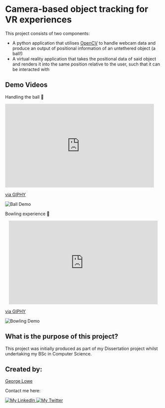 # Camera-based object tracking for VR experiences

This project consists of two components:

- A python application that utilises [OpenCV](https://opencv.org/) to handle webcam data and produce an output of positional information of an untethered object (a ball!)
- A virtual reality application that takes the positional data of said object and renders it into the same position relative to the user, such that it can be interacted with

## Demo Videos

Handling the ball 🎾

  <iframe align ="center" src="https://giphy.com/embed/w53V104XFiCCjfoaR7" width="480" height="270" frameBorder="0" class="giphy-embed" allowFullScreen></iframe><p><a href="https://giphy.com/gifs/w53V104XFiCCjfoaR7">via GIPHY</a></p>

![Ball Demo](https://media.giphy.com/media/w53V104XFiCCjfoaR7/giphy-downsized-large.gif)

Bowling experience 🎳

<p align = "center">
  <iframe src="https://giphy.com/embed/WoanwYbF20QDUPGmPu" width="480" height="270" frameBorder="0" class="giphy-embed" allowFullScreen></iframe><p><a href="https://giphy.com/gifs/WoanwYbF20QDUPGmPu">via GIPHY</a></p>
</p>

![Bowling Demo](https://media.giphy.com/media/WoanwYbF20QDUPGmPu/giphy.gif)

## What is the purpose of this project?

This project was initially produced as part of my Dissertation project whilst undertaking my BSc in Computer Science.

## Created by:

[George Lowe](https://github.com/georgelowe)

Contact me here:

<p align="left">
  <a href="https://www.linkedin.com/in/george-lowe/"> 
    <img alt="My LinkedIn" src="https://img.shields.io/badge/-LinkedIn-0072b1?style=flat&logo=Linkedin&logoColor=white" />
  </a>
  <a href="https://twitter.com/gloweio"> 
    <img alt="My Twitter" src="https://img.shields.io/badge/-Twitter-00acee?style=flat&logo=Twitter&logoColor=white" />
  </a>
</p>
